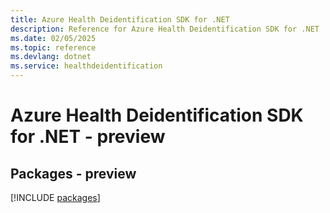 ```yaml
---
title: Azure Health Deidentification SDK for .NET
description: Reference for Azure Health Deidentification SDK for .NET
ms.date: 02/05/2025
ms.topic: reference
ms.devlang: dotnet
ms.service: healthdeidentification
---
```

# Azure Health Deidentification SDK for .NET - preview
## Packages - preview
[!INCLUDE [packages](health-deidentification-index.md)]